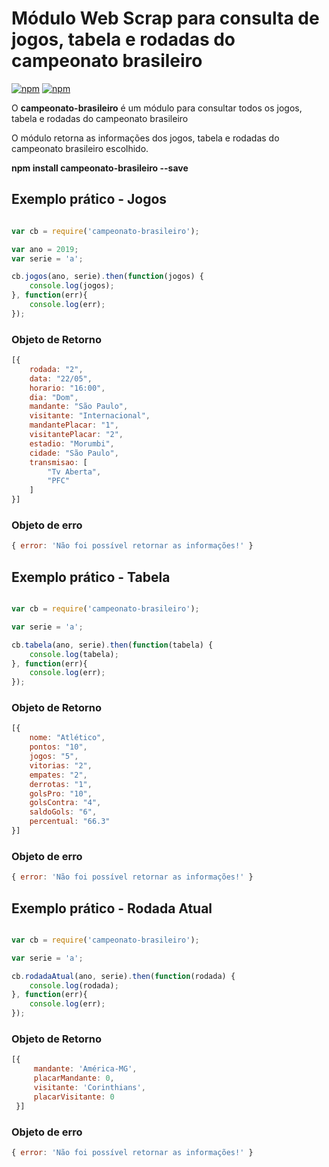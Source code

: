 # Módulo Web Scrap para consulta de jogos, tabela e rodadas do campeonato brasileiro

[![npm](https://img.shields.io/npm/v/campeonato-brasileiro.svg)](https://www.npmjs.com/package/campeonato-brasileiro)
[![npm](https://img.shields.io/npm/dm/campeonato-brasileiro.svg)](https://www.npmjs.com/package/campeonato-brasileiro)

O **campeonato-brasileiro** é um módulo para consultar todos os jogos, tabela e rodadas do campeonato brasileiro

O módulo retorna as informações dos jogos, tabela e rodadas do campeonato brasileiro escolhido.

**npm install campeonato-brasileiro --save**

## Exemplo prático - Jogos

```js

var cb = require('campeonato-brasileiro');

var ano = 2019;
var serie = 'a';

cb.jogos(ano, serie).then(function(jogos) {
	console.log(jogos);
}, function(err){
	console.log(err);
});
```

### Objeto de Retorno

```js
[{
	rodada: "2",
	data: "22/05",
	horario: "16:00",
	dia: "Dom",
	mandante: "São Paulo",
	visitante: "Internacional",
	mandantePlacar: "1",
	visitantePlacar: "2",
	estadio: "Morumbi",
	cidade: "São Paulo",
	transmisao: [
		"Tv Aberta",
		"PFC"
	]
}]
```

### Objeto de erro

```js
{ error: 'Não foi possível retornar as informações!' }
```


## Exemplo prático - Tabela

```js

var cb = require('campeonato-brasileiro');

var serie = 'a';

cb.tabela(ano, serie).then(function(tabela) {
	console.log(tabela);
}, function(err){
	console.log(err);
});
```

### Objeto de Retorno

```js
[{
	nome: "Atlético",
	pontos: "10",
	jogos: "5",
	vitorias: "2",
	empates: "2",
	derrotas: "1",
	golsPro: "10",
	golsContra: "4",
	saldoGols: "6",
	percentual: "66.3"
}]
```

### Objeto de erro

```js
{ error: 'Não foi possível retornar as informações!' }
```

## Exemplo prático - Rodada Atual

```js

var cb = require('campeonato-brasileiro');

var serie = 'a';

cb.rodadaAtual(ano, serie).then(function(rodada) {
	console.log(rodada);
}, function(err){
	console.log(err);
});
```

### Objeto de Retorno

```js
[{
	 mandante: 'América-MG',
	 placarMandante: 0,
	 visitante: 'Corinthians',
	 placarVisitante: 0
 }]
```

### Objeto de erro

```js
{ error: 'Não foi possível retornar as informações!' }
```
